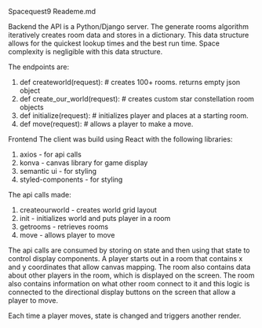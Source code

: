 Spacequest9 Reademe.md

Backend 
  the API is a Python/Django server.  The generate rooms algorithm iteratively creates room data and stores in a dictionary.  This data structure allows for the quickest lookup times and the best run time.  Space complexity is negligible with this data structure.

  The endpoints are:
  1. def createworld(request): # creates 100+ rooms. returns empty json object
  2. def create_our_world(request): # creates custom star constellation room objects
  3. def initialize(request): # initializes player and places at a starting room. 
  4. def move(request): # allows a player to make a move.  


Frontend
The client was build using React with the following libraries:

  1. axios - for api calls
  2. konva - canvas library for game display
  3. semantic ui - for styling
  4. styled-components - for styling

The api calls made:

  1. createourworld - creates world grid layout
  2. init - initializes world and puts player in a room
  3. getrooms - retrieves rooms
  4. move - allows player to move

The api calls are consumed by storing on state and then using that state to control display components.  A player starts out in a room that contains x and y coordinates that allow canvas mapping.  The room also contains data about other players in the room, which is displayed on the screen.  The room also contains information on what other room connect to it and this logic is connected to the directional display buttons on the screen that allow a player to move.

Each time a player moves, state is changed and triggers another render.

